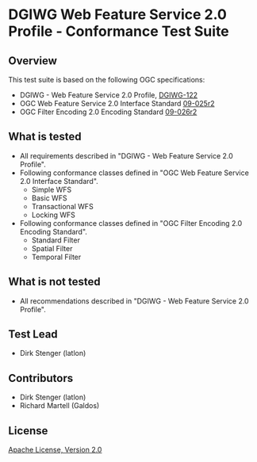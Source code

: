 # DGIWG Web Feature Service 2.0 Profile - Conformance Test Suite

## Overview

This test suite is based on the following OGC specifications:

  - DGIWG - Web Feature Service 2.0 Profile, [DGIWG-122](https://portal.dgiwg.org/files/?artifact_id=11487)
  - OGC Web Feature Service 2.0 Interface Standard [09-025r2](http://docs.opengeospatial.org/is/09-025r2/09-025r2.html)
  - OGC Filter Encoding 2.0 Encoding Standard [09-026r2](http://docs.opengeospatial.org/is/09-026r2/09-026r2.html)

## What is tested

  - All requirements described in "DGIWG - Web Feature Service 2.0 Profile".
  - Following conformance classes defined in "OGC Web Feature Service 2.0 Interface Standard".
    - Simple WFS
    - Basic WFS
    - Transactional WFS
    - Locking WFS
  - Following conformance classes defined in "OGC Filter Encoding 2.0 Encoding Standard".
    - Standard Filter
    - Spatial Filter
    - Temporal Filter

## What is not tested

  - All recommendations described in "DGIWG - Web Feature Service 2.0 Profile".

## Test Lead

  - Dirk Stenger (latlon)
   
##  Contributors

  - Dirk Stenger (latlon)
  - Richard Martell (Galdos)

##  License

[Apache License, Version 2.0](http://opensource.org/licenses/Apache-2.0 "Apache License")
